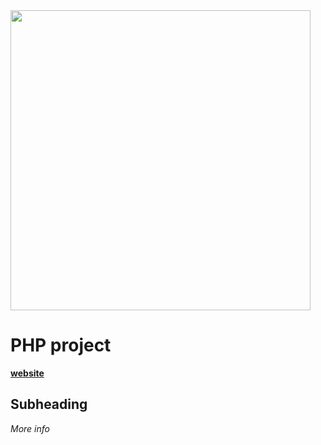 <img src="https://giphy.com/embed/lr1PGJlmI7YMbG7Iwq" width="480" height="480">

# PHP project

**[website](https://tobias-ahlund.com/project/PHP/)**

## Subheading

*More info*